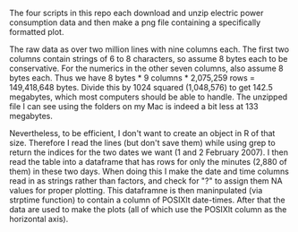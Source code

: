 The four scripts in this repo each download and unzip electric power consumption data and then make a png file containing a specifically formatted plot.  

The raw data as over two million lines with nine columns each.  The first two columns contain strings of  6 to 8 characters, so assume 8 bytes each to be conservative.  For the numerics in the other seven columns, also assume 8 bytes each.  Thus we have 8 bytes * 9 columns * 2,075,259 rows = 149,418,648 bytes.  Divide this by 1024 squared (1,048,576) to get 142.5 megabytes, which most computers should be able to handle.  The unzipped file I can see using the folders on my Mac is indeed a bit less at 133 megabytes.

Nevertheless, to be efficient, I don't want to create an object in R of that size.  Therefore I read the lines (but don't save them) while using grep to return the indices for the two dates we want (1 and 2 February 2007).  I then read the table into a dataframe that has rows for only the minutes (2,880 of them) in these two days.  When doing this I make the date and time columns read in as strings rather than factors, and check for "?" to assign them NA values for proper plotting.  This dataframne is then maninpulated (via strptime function) to contain a column of POSIXlt date-times.  After that the data are used to make the plots (all of which use the POSIXlt column as the horizontal axis).
